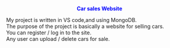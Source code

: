<p align="center">
  <strong><span style="color:blue">Car sales Website</span></strong>
</p>
My project is written in VS code,and using MongoDB.<br>
The purpose of the project is basically a website for selling cars.<br>
You can register / log in to the site.<br>
Any user can upload / delete cars for sale.<br>
